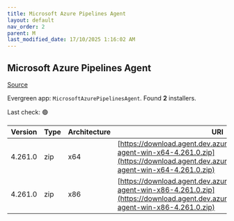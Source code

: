 ```yaml
---
title: Microsoft Azure Pipelines Agent
layout: default
nav_order: 2
parent: M
last_modified_date: 17/10/2025 1:16:02 AM
---
```


## Microsoft Azure Pipelines Agent

[Source](https://learn.microsoft.com/en-au/azure/devops/pipelines/agents/agents)

Evergreen app: `MicrosoftAzurePipelinesAgent`. Found **2** installers.

Last check: 🟢

| Version | Type | Architecture | URI                                                                                                                                                                    |
| ------- | ---- | ------------ | ---------------------------------------------------------------------------------------------------------------------------------------------------------------------- |
| 4.261.0 | zip  | x64          | [https://download.agent.dev.azure.com/agent/4.261.0/vsts-agent-win-x64-4.261.0.zip](https://download.agent.dev.azure.com/agent/4.261.0/vsts-agent-win-x64-4.261.0.zip) |
| 4.261.0 | zip  | x86          | [https://download.agent.dev.azure.com/agent/4.261.0/vsts-agent-win-x86-4.261.0.zip](https://download.agent.dev.azure.com/agent/4.261.0/vsts-agent-win-x86-4.261.0.zip) |
